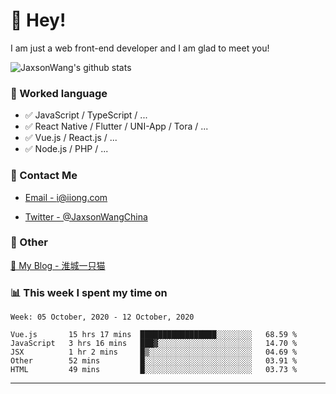 # 👋 Hey!

I am just a web front-end developer and I am glad to meet you!

![JaxsonWang's github stats](https://github-readme-stats.vercel.app/api?username=JaxsonWang&&show_icons=true&&title_color=1abc9c&&icon_color=1abc9c)


### 📝 Worked language

- ✅ JavaScript / TypeScript / ...
- ✅ React Native / Flutter / UNI-App / Tora / ...
- ✅ Vue.js / React.js / ...
- ✅ Node.js / PHP / ...

### 📮 Contact Me

- [Email - i@iiong.com](mailto:i@iiong.com)

- [Twitter - @JaxsonWangChina](https://twitter.com/JaxsonWangChina)

### 🤪 Other

[📌 My Blog - 淮城一只猫](https://iiong.com)

### 📊 This week I spent my time on

<!--START_SECTION:waka-->
```text
Week: 05 October, 2020 - 12 October, 2020

Vue.js       15 hrs 17 mins  █████████████████░░░░░░░░   68.59 % 
JavaScript   3 hrs 16 mins   ███▓░░░░░░░░░░░░░░░░░░░░░   14.70 % 
JSX          1 hr 2 mins     █▒░░░░░░░░░░░░░░░░░░░░░░░   04.69 % 
Other        52 mins         █░░░░░░░░░░░░░░░░░░░░░░░░   03.91 % 
HTML         49 mins         █░░░░░░░░░░░░░░░░░░░░░░░░   03.73 % 
```
<!--END_SECTION:waka-->

---
